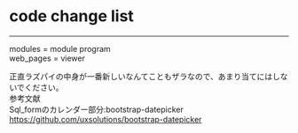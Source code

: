 # code change list
***
modules = module program  
web_pages = viewer  
  
  
正直ラズパイの中身が一番新しいなんてこともザラなので、あまり当てにはしないでください。  
参考文献  
Sql_formのカレンダー部分:bootstrap-datepicker  
https://github.com/uxsolutions/bootstrap-datepicker
